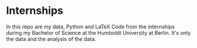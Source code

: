 # Internships
In this repo are my data, Python and LaTeX Code from the internships during my Bachelor of Science at the Humboldt University at Berlin. It's only the data and the analysis of the data.
